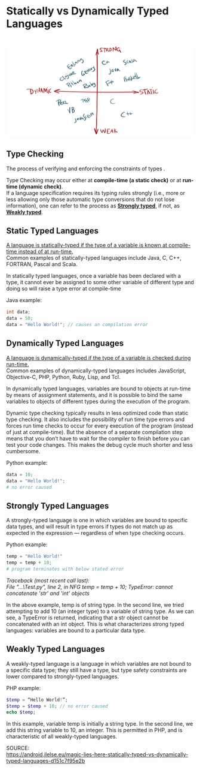 ﻿# Statically vs Dynamically Typed Languages
#

![Statistical, dynamical, strong, weak](images/Statistical%20vs%20Dynamical/statistical_vs_dynamical.png)

## Type Checking

The process of verifying and enforcing the constraints of types . 

Type Checking may occur either at **compile-time (a static check)** or at **run-time (dynamic check)**.  
If a language specification requires its typing rules strongly (i.e., more or less allowing only those automatic type conversions that do not lose information), one can refer to the process as **<u>Strongly typed</u>**, if not, as **<u>Weakly typed</u>**.

## Static Typed Languages

<u>A language is statically-typed if the type of a variable is known at compile-time instead of at run-time.</u>  
Common examples of statically-typed languages include Java, C, C++, FORTRAN, Pascal and Scala.

In statically typed languages, once a variable has been declared with a type, it cannot ever be assigned to some other variable of different type and doing so will raise a type error at compile-time

Java example:
```java
int data;
data = 50;
data = "Hello World!"; // causes an compilation error
```

## Dynamically Typed Languages

<u>A language is dynamically-typed if the type of a variable is checked during run-time.</u>  
Common examples of dynamically-typed languages includes JavaScript, Objective-C, PHP, Python, Ruby, Lisp, and Tcl.

In dynamically typed languages, variables are bound to objects at run-time by means of assignment statements, and it is possible to bind the same variables to objects of different types during the execution of the program.

Dynamic type checking typically results in less optimized code than static type checking. It also includes the possibility of run time type errors and forces run time checks to occur for every execution of the program (instead of just at compile-time). But the absence of a separate compilation step means that you don’t have to wait for the compiler to finish before you can test your code changes. This makes the debug cycle much shorter and less cumbersome.

Python example:
```python
data = 10;
data = "Hello World!"; 
# no error caused
```

## Strongly Typed Languages

A strongly-typed language is one in which variables are bound to specific data types, and will result in type errors if types do not match up as expected in the expression — regardless of when type checking occurs.

Python example:
```python
temp = "Hello World!"
temp = temp + 10; 
# program terminates with below stated error
```
*Traceback (most recent call last):  
File "…\Test.py", line 2, in NFG
temp = temp + 10; 
TypeError: cannot concatenate 'str' and 'int' objects*  

In the above example, temp is of string type. In the second line, we tried attempting to add 10 (an integer type) to a variable of string type. As we can see, a TypeError is returned, indicating that a str object cannot be concatenated with an int object. This is what characterizes strong typed languages: variables are bound to a particular data type.

## Weakly Typed Languages

A weakly-typed language is a language in which variables are not bound to a specific data type; they still have a type, but type safety constraints are lower compared to strongly-typed languages.

PHP example:
```php
$temp = “Hello World!”;
$temp = $temp + 10; // no error caused
echo $temp;
```

In this example, variable temp is initially a string type. In the second line, we add this string variable to 10, an integer. This is permitted in PHP, and is characteristic of all weakly-typed languages.


SOURCE:  
https://android.jlelse.eu/magic-lies-here-statically-typed-vs-dynamically-typed-languages-d151c7f95e2b